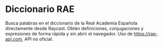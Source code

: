 # Diccionario RAE

Busca palabras en el diccionario de la Real Academia Española directamente desde Raycast. Obtén definiciones, conjugaciones y expresiones de forma rápida y sin abrir el navegador. Uso de https://rae-api.com, API no oficial.